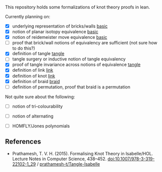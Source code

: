 This repository holds some formalizations of knot theory proofs in lean.

Currently planning on:

- [x] underlying representation of bricks/walls [basic]
- [x] notion of planar isotopy equivalence [basic]
- [x] notion of reidemeister move equivalence [basic]
- [ ] proof that brick/wall notions of equivalency are sufficient (not sure how to do this?)
- [x] definition of tangle [tangle]
- [ ] tangle surgery or inductive notion of tangle equivalency
- [x] proof of tangle invariance across notions of equivalence [tangle]
- [x] definition of link [link]
- [x] definition of knot [link]
- [x] definition of braid [braid]
- [ ] definition of permutation, proof that braid is a permutation

Not quite sure about the following:

- [ ] notion of tri-colourability
- [ ] notion of alternating
- [ ] HOMFLY/Jones polynomials


[basic]: Basic.lean
[tangle]: Tangle.lean
[link]: Link.lean
[braid]: Braid.lean

## References
- Prathamesh, T. V. H. (2015). Formalising Knot Theory in Isabelle/HOL. Lecture Notes in Computer Science, 438–452. [doi:10.1007/978-3-319-22102-1_29](https://dx.doi.org/10.1007/978-3-319-22102-1_29) / [prathamesh-t/Tangle-Isabelle](https://github.com/prathamesh-t/Tangle-Isabelle/)
